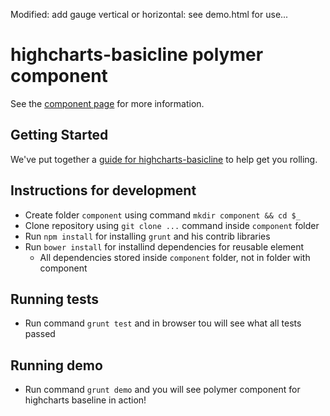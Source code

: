 Modified: add gauge vertical or horizontal: see demo.html for use...


highcharts-basicline polymer component
======================================

See the [component page](http://CyberLight.github.io/highcharts-basicline) for more information.

## Getting Started

We've put together a [guide for highcharts-basicline](http://www.polymer-project.org/docs/start/reusableelements.html) to help get you rolling.

## Instructions for development
* Create folder `component` using command `mkdir component && cd $_`
* Clone repository using `git clone ...` command inside `component` folder
* Run `npm install` for installing `grunt` and his contrib libraries
* Run `bower install` for installind dependencies for reusable element
  * All dependencies stored inside `component` folder, not in folder with component
  
## Running tests
* Run command `grunt test` and in browser tou will see what all tests passed

## Running demo
* Run command `grunt demo` and you will see polymer component for highcharts baseline in action!
